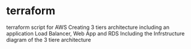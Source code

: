 # terraform
terraform script for AWS
Creating 3 tiers architecture including an application Load Balancer, Web App and RDS
Including the Infrstructure diagram of  the 3 tiere architecture
